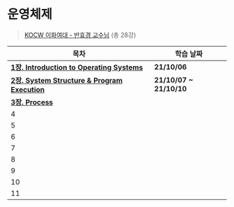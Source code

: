 # 운영체제

> [KOCW 이화여대 - 반효경 교수님](http://kocw.net/home/search/kemView.do?kemId=1046323) (총 28강)

| **목차**                                                  | 학습 날짜                 |
| --------------------------------------------------------- | ------------------------- |
| **[1장. Introduction to Operating Systems](./1장.md)**    | **21/10/06**              |
| **[2장. System Structure & Program Execution](./2장.md)** | **21/10/07  ~  21/10/10** |
| **[3장. Process](./3장.md)**                              |                           |
| 4                                                         |                           |
| 5                                                         |                           |
| 6                                                         |                           |
| 7                                                         |                           |
| 8                                                         |                           |
| 9                                                         |                           |
| 10                                                        |                           |
| 11                                                        |                           |


